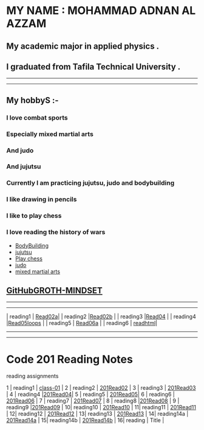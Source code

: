 #  MY NAME : MOHAMMAD ADNAN AL AZZAM 

## My academic major in applied physics .
## I graduated from Tafila Technical University .
_______________________________________________________________________________

______________________________________________________________________________
## My hobbyS :-

### I love combat sports
### Especially mixed martial arts
### And judo
### And jujutsu
### Currently I am practicing jujutsu, judo and bodybuilding
### I like drawing in pencils
### I like to play chess
### I love reading the history of wars


 * [BodyBuilding](https://www.menshealth.com/uk/building-muscle/a759236/complete-guide-to-bodybuilding/)
 * [jujutsu](https://www.youtube.com/watch?v=VUi06B8kP8U)
 * [Play chess](https://www.chess.com/play/online) 
 * [judo](https://www.youtube.com/watch?v=Zy7bRVk5hP0)
 * [mixed martial arts](https://www.youtube.com/watch?v=LWE79K2Ii-s)



## [GitHubGROTH-MINDSET](https://mohammad-adnan-alazzam.github.io/reading-notes/read1)
___________________________________________________________________________________
_______________________________________________________________________________________

| reading1 | [Read02a](https://mohammad-adnan-alazzam.github.io/reading-notes/Read02a)|
| reading2 |[Read02b](https://mohammad-adnan-alazzam.github.io/reading-notes/Read02b) |
| reading3 |[Read04](https://mohammad-adnan-alazzam.github.io/reading-notes/Read04) |
| reading4 |[Read05loops](https://mohammad-adnan-alazzam.github.io/reading-notes/Read05loops) |
| reading5 | [Read06a](https://mohammad-adnan-alazzam.github.io/reading-notes/Read06a) |
| reading6 | [readhtml](https://mohammad-adnan-alazzam.github.io/reading-notes/readhtml)|

______________________________________________________________________________________
_______________________________________________________________________________________________________________________________________________________________________________
# Code 201 Reading Notes 

reading assignments

1 | reading1 | [class-01](https://mohammad-adnan-alazzam.github.io/reading-notes/class-01) |
2 | reading2 | [201Read02](https://mohammad-adnan-alazzam.github.io/reading-notes/201Read02) |
3 | reading3 | [201Read03](https://mohammad-adnan-alazzam.github.io/reading-notes/201Read03) |
4 | reading4 |[201Read04](https://mohammad-adnan-alazzam.github.io/reading-notes/201Read04)|
5 | reading5 | [201Read05](https://mohammad-adnan-alazzam.github.io/reading-notes/201Read05)|
6 | reading6 | [201Read06](https://mohammad-adnan-alazzam.github.io/reading-notes/201Read06) |
7 | reading7 | [201Read07](https://mohammad-adnan-alazzam.github.io/reading-notes/201Read07) |
8 | reading8 |[201Read08](https://mohammad-adnan-alazzam.github.io/reading-notes/201Read08) |
9 | reading9 |[201Read09](https://mohammad-adnan-alazzam.github.io/reading-notes/201Read09) |
10| reading10 | [201Read10](https://mohammad-adnan-alazzam.github.io/reading-notes/201Read10) |
11| reading11 | [201Read11](https://mohammad-adnan-alazzam.github.io/reading-notes/201Read11) |
12| reading12 | [201Read12](https://mohammad-adnan-alazzam.github.io/reading-notes/201Read12) |
13| reading13 | [201Read13](https://mohammad-adnan-alazzam.github.io/reading-notes/201Read13) |
14| reading14a | [201Read14a](https://mohammad-adnan-alazzam.github.io/reading-notes/201Read14a) |
15| reading14b | [201Read14b](https://mohammad-adnan-alazzam.github.io/reading-notes/201Read14b) |
16| reading | Title |




